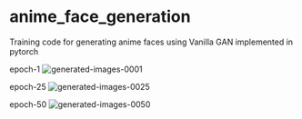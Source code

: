 # anime_face_generation

Training code for generating anime faces using Vanilla GAN implemented in pytorch

epoch-1
![generated-images-0001](https://github.com/taaha/anime_face_generation/assets/5251294/da3f01b1-6e9c-4387-91d9-77d5b8aa1a76)

epoch-25
![generated-images-0025](https://github.com/taaha/anime_face_generation/assets/5251294/e6e58767-21d8-4c22-81e0-d153060f3114)


epoch-50
![generated-images-0050](https://github.com/taaha/anime_face_generation/assets/5251294/78466f13-6c89-4d46-9c26-7eb3944a005d)
